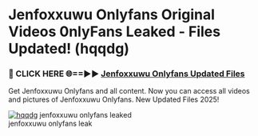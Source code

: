 # Jenfoxxuwu Onlyfans Original Videos 0nlyFans Leaked - Files Updated! (hqqdg)

<h3>🔴 CLICK HERE 🌐==►► <a href="https://tinyurl.com/4seja8ks" rel="nofollow">Jenfoxxuwu Onlyfans Updated Files</a></h3>

Get Jenfoxxuwu Onlyfans and all content. Now you can access all videos and pictures of Jenfoxxuwu Onlyfans. New Updated Files 2025!

[![hqqdg](https://i.imgur.com/EWjZXRe.gif)](https://tinyurl.com/4seja8ks)
jenfoxxuwu onlyfans leaked<br>
jenfoxxuwu onlyfans leak
